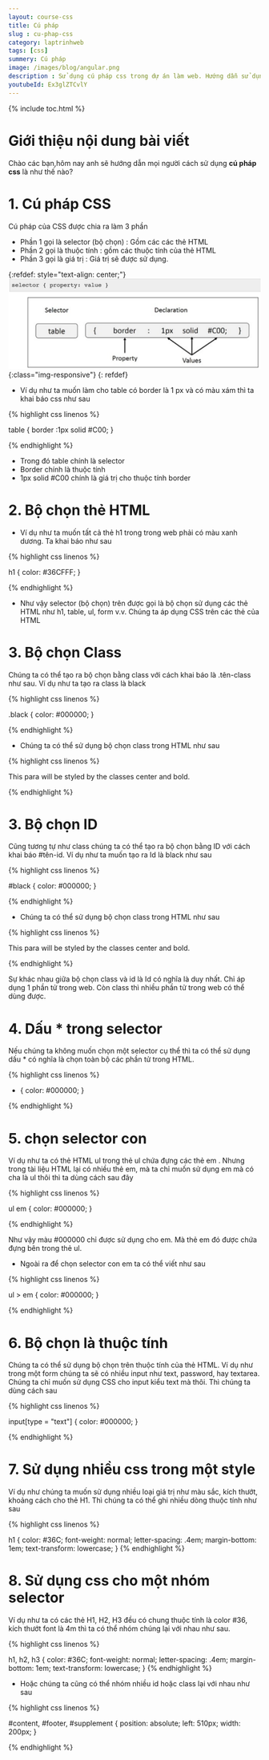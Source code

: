 ```yaml
---
layout: course-css
title: Cú pháp  
slug : cu-phap-css
category: laptrinhweb
tags: [css]
summery: Cú pháp   
image: /images/blog/angular.png
description : Sử dụng cú pháp css trong dự án làm web. Hướng dẫn sử dụng cú pháp css vào dự án web. 
youtubeId: Ex3glZTCvlY
---
```


{% include toc.html %}

# **Giới thiệu nội dung bài viết**

Chào các bạn,hôm nay anh sẽ hướng dẫn mọi người cách sử dụng <b>cú pháp css</b> là như thế nào?

# **1. Cú pháp CSS**

Cú pháp của CSS được chia ra làm 3 phần

- Phần 1 gọi là selector (bộ chọn) : Gồm các các thẻ HTML 
- Phần 2 gọi là thuộc tính : gồm các thuộc tính của thẻ HTML
- Phần 3 gọi là giá trị    : Giá trị sẽ được sử dụng.

{:refdef: style="text-align: center;"}
![syntax1](/images/post/css/syntax1.png){:class="img-responsive"}
{: refdef}

- Ví dụ như ta muốn làm cho table có border là 1 px và có màu xám thì ta khai báo css như sau

{% highlight css linenos %}

   table { border :1px solid #C00; }

{% endhighlight %}

+ Trong đó table chính là selector
+ Border chính là thuộc tính
+ 1px solid #C00 chính là giá trị cho thuộc tính border

# **2. Bộ chọn thẻ HTML**

- Ví dụ như ta muốn tất cả thẻ h1 trong trong web phải có màu xanh dương. Ta khai báo như sau

{% highlight css linenos %}

h1 {
   color: #36CFFF; 
}

{% endhighlight %}

- Như vậy selector (bộ chọn) trên được gọi là bộ chọn sử dụng các thẻ HTML  như h1, table, ul, form v.v. Chúng ta áp dụng CSS trên các thẻ của HTML

# **3. Bộ chọn Class**

Chúng ta có thể tạo ra bộ chọn bằng class với cách khai báo là .tên-class như sau. Ví dụ như ta tạo ra class là black

{% highlight css linenos %}

.black {
   color: #000000; 
}

{% endhighlight %}

- Chúng ta có thể sử dụng bộ chọn class trong HTML như sau

{% highlight css linenos %}

<p class = "black">
   This para will be styled by the classes center and bold.
</p>

{% endhighlight %}

# **3. Bộ chọn ID**

Cũng tương tự như class chúng ta có thể tạo ra bộ chọn bằng ID với cách khai báo #tên-id. Ví dụ như ta muốn tạo ra Id là black như sau

{% highlight css linenos %}

#black {
   color: #000000; 
}

{% endhighlight %}

- Chúng ta có thể sử dụng bộ chọn class trong HTML như sau

{% highlight css linenos %}

<p id = "black">
   This para will be styled by the classes center and bold.
</p>
{% endhighlight %}

Sự khác nhau giữa bộ chọn class và id là Id có nghĩa là duy nhất. Chỉ áp dụng 1 phần tử trong web. Còn class thì nhiều phần tử trong web có thể dùng được.

# **4. Dấu * trong selector**

Nếu chúng ta không muốn chọn một selector cụ thể thì ta có thể sử dụng dấu * có nghĩa là chọn toàn bộ các phần tử trong HTML.

{% highlight css linenos %}

* { 
   color: #000000; 
}

{% endhighlight %}

# **5. chọn selector con**

Ví dụ như ta có thẻ HTML ul trong thẻ ul chứa đựng các thẻ em . Nhưng trong tài liệu HTML lại có nhiều thẻ em, mà ta chỉ muốn sử dụng em mà có cha là ul thôi thì ta dùng cách sau đây

{% highlight css linenos %}

ul em {
   color: #000000; 
} 

{% endhighlight %}

Như vậy màu #000000 chỉ được sử dụng cho em. Mà thẻ em đó được chứa đựng bên trong thẻ ul.

- Ngoài ra để chọn selector con em ta có thể viết như sau

{% highlight css linenos %}

ul > em {
   color: #000000; 
} 

{% endhighlight %}

# **6. Bộ chọn là thuộc tính**

Chúng ta có thể sử dụng bộ chọn trên thuộc tính của thẻ HTML. Ví dụ như trong một form chúng ta sẽ có nhiều input như text, password, hay textarea. Chúng ta chỉ muốn sử dụng CSS cho input kiểu text mà thôi. Thì chúng ta dùng cách sau

{% highlight css linenos %}

input[type = "text"] {
   color: #000000; 
}

{% endhighlight %}

# **7. Sử dụng nhiều css trong một style**

Ví dụ như chúng ta muốn sử dụng nhiều loại giá trị như màu sắc, kích thướt, khoảng cách cho thẻ H1. Thì chúng ta có thể ghi nhiều dòng thuộc tính như sau

{% highlight css linenos %}

h1 {
   color: #36C;
   font-weight: normal;
   letter-spacing: .4em;
   margin-bottom: 1em;
   text-transform: lowercase;
}
{% endhighlight %}

# **8. Sử dụng  css cho một nhóm selector**

Ví dụ như ta có các thẻ H1, H2, H3 đều có chung thuộc tính là color #36, kích thướt font là 4m thì ta có thể nhóm chúng lại với nhau như sau.

{% highlight css linenos %}

h1, h2, h3 {
   color: #36C;
   font-weight: normal;
   letter-spacing: .4em;
   margin-bottom: 1em;
   text-transform: lowercase;
}
{% endhighlight %}

- Hoặc chúng ta cũng có thể nhóm nhiều id hoặc class lại với nhau như sau

{% highlight css linenos %}

#content, #footer, #supplement {
   position: absolute;
   left: 510px;
   width: 200px;
}

{% endhighlight %}






